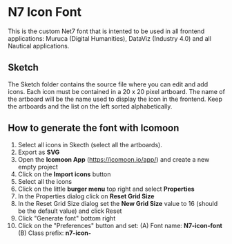 # N7 Icon Font
This is the custom Net7 font that is intented to be used in all frontend applications: Muruca (Digital Humanities), DataViz (Industry 4.0) and all Nautical applications.

## Sketch
The Sketch folder contains the source file where you can edit and add icons. Each icon must be contained in a 20 x 20 pixel artboard. The name of the artboard will be the name used to display the icon in the frontend. Keep the artboards and the list on the left sorted alphabetically.

## How to generate the font with Icomoon

1. Select all icons in Skecth (select all the artboards).
2. Export as **SVG**
3. Open the **Icomoon App** (https://icomoon.io/app/) and create a new empty project
4. Click on the **Import icons** button
5. Select all the icons
6. Click on the little **burger menu** top right and select **Properties**
7. In the Properties dialog click on **Reset Grid Size**
8. In the Reset Grid Size dialog set the **New Grid Size** value to 16 (should be the default value) and click Reset
6. Click "Generate font" bottom right
7. Click on the "Preferences" button and set: (A) Font name: **N7-icon-font** (B) Class prefix: **n7-icon-**
